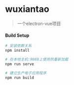 # wuxiantao

> 一个electron-vue项目

#### Build Setup

``` bash
# 安装依赖关系
npm install

# 在本地主机:9080上使用热重新加载
npm run serve

# 建立生产电子应用程序
npm run build
